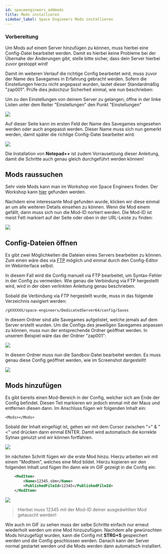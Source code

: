 ```yaml
---
id: spaceengineers_addmods
title: Mods installieren
sidebar_label: Space Engineers Mods installieren
---
```


### Vorbereitung

Um Mods auf einem Server hinzufügen zu können, muss hierbei eine Config-Datei bearbeitet werden.
Damit es hierbei keine Probleme bei der Übernahe der Änderungen gibt, stelle bitte sicher, dass dein Server hierbei zuvor gestoppt wird!

Damit im weiteren Verlauf die richtige Config bearbeitet wird, muss zuvor der Name des Savegames in Erfahrung gebracht werden.
Sofern die Einstellungen hierzu nicht angepasst wurden, lautet dieser Standardmäßig "zap001". Prüfe dies jedochzur Sicherheit einmal, wie nun beschrieben:

Um zu den Einstellungen von deinem Server zu gelangen, öffne in der linke Listen unter dem Reiter "Einstellungen" den Punkt "Einstellungen"

![](https://screensaver01.zap-hosting.com/index.php/s/ZRiabMsr6GAg9bx/preview)

Auf dieser Seite kann im ersten Feld der Name des Savegames eingesehen werden oder auch angepasst werden.
Dieser Name muss sich nun gemerkt werden, damit später die richtige Config-Datei bearbeitet wird.

![](https://screensaver01.zap-hosting.com/index.php/s/ngPdPtmTKHKC3zR/preview)

Die Installation von **Notepad++** ist zudem Vorrausetzung dieser Anleitung, damit die Schritte auch genau gleich durchgeführt werden können!

## Mods raussuchen

Sehr viele Mods kann man im Workshop von Space Engineers finden.
Der Workshop kann [hier](https://steamcommunity.com/workshop/about/?appid=244850) gefunden werden.

Nachdem eine interessante Mod gefunden wurde, klicken wir diese einmal an um alle weiteren Details einsehen zu können.
Wenn die Mod einem gefällt, dann muss sich nun die Mod-ID nortiert werden. Die Mod-ID ist meist Fett markiert auf der Seite oder oben in der URL-Leiste zu finden:

![](https://screensaver01.zap-hosting.com/index.php/s/fPo6jNKmb8nEXC9/preview)

## Config-Dateien öffnen

Es gibt zwei Möglichkeiten die Dateien eines Servers bearbeiten zu können.
Zum einen wäre dies via [FTP](https://zap-hosting.com/guides/docs/de/gameserver_ftpaccess/) möglich und einmal durch den Config-Editor im Webinterface selbst.

In diesem Fall wird die Config manuell via FTP bearbeitet, um Syntax-Fehler in der Config zu vermeiden.
Wie genau die Verbindung via FTP hergestellt wird, wird in der oben verlinkten Anleitung genau beschrieben.

Sobald die Verbindung via FTP hergestellt wurde, muss in das folgende Verzeichnis navigiert werden:

``/gXXXXXX/space-engineers/DedicatedServer64/config/Saves``

In diesem Ordner sind alle Savegames aufgelistet, welche jemals auf dem Server erstellt wurden.
Um die Configs des jeweiligen Savegames anpassen zu können, muss nun der entsprechende Ordner geöffnet werden.
In unserem Beispiel wäre das der Ordner "zap001":

![](https://screensaver01.zap-hosting.com/index.php/s/SGfJMRHsngmJFdY/preview)

In diesem Ordner muss nun die Sandbox-Datei bearbeitet werden.
Es muss genau diese Config geöffnet werden, wie im Screenshot dargestellt!

![](https://screensaver01.zap-hosting.com/index.php/s/NfYkkMbsirEJ5Mt/preview)

## Mods hinzufügen

Es gibt bereits einen Mod-Bereich in der Config, welcher sich am Ende der Config befindet. Diesen Teil markieren wir jedoch einmal mit der Maus und entfernen diesen dann.
Im Anschluss fügen wir folgenden Inhalt ein:

`<Mods></Mods>`

Sobald der Inhalt eingefügt ist, gehen wir mit dem Cursor zwischen ">" & "<" und drücken dann einmal ENTER.
Damit wird automatisch die korrekte Sytnax genutzt und wir können fortfahren.

![](https://screensaver01.zap-hosting.com/index.php/s/xDEG26pY6fWN9cc/download)

Im nächsten Schritt fügen wir die erste Mod hinzu. Hierzu arbeiten wir mit einem "ModItem", welches eine Mod bildet.
Hierzu kopieren wir den folgenden Inhalt und fügen Ihn dann wie im GIF gezeigt in die Config ein:

```xml
	<ModItem>
		<Name>12345.sbm</Name>
		<PublishedFileId>12345</PublishedFileId>
	</ModItem>
```

![](https://screensaver01.zap-hosting.com/index.php/s/WefE3SkkG3FRqP5/download)

> Hierbei muss 12345 mit der Mod-ID deiner ausgeäwhlten Mod getauscht werden!

Wie auch im GIF zu sehen muss der selbe Schritte einfach nur erneut wiederholt werden um eine Mod hinzuzufügen.
Nachdem alle gewünschten Mods hinzugefügt wurden, kann die Config mit **STRG+S** gespeichert werden und die Config geschlossen werden.
Danach kann der Server normal gestartet werden und die Mods werden dann automatisch installiert.
